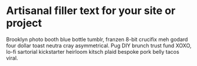 # Artisanal filler text for your site or project

Brooklyn photo booth blue bottle tumblr, franzen 8-bit crucifix meh godard four dollar toast neutra cray asymmetrical. Pug DIY brunch trust fund XOXO, lo-fi sartorial kickstarter heirloom kitsch plaid bespoke pork belly tacos viral.